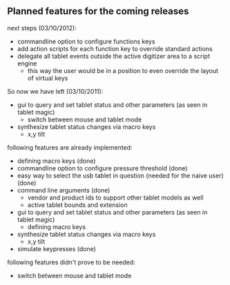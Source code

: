 ## Planned features for the coming releases ##

next steps (03/10/2012):
  * commandline option to configure functions keys
  * add action scripts for each function key to override standard actions
  * delegate all tablet events outside the active digitizer area  to a script engine
    * this way the user would be in a position to even override the layout of virtual keys

So now we have left (03/10/2011):
  * gui to query and set tablet status and other parameters (as seen in tablet magic)
    * switch between mouse and tablet mode
  * synthesize tablet status changes via macro keys
    * x,y tilt

following features are already implemented:
  * defining macro keys (done)
  * commandline option to configure pressure threshold (done)
  * easy way to select the usb tablet in question (needed for the naive user) (done)
  * command line arguments (done)
    * vendor and product ids to support other tablet models as well
    * active tablet bounds and extension
  * gui to query and set tablet status and other parameters (as seen in tablet magic)
    * defining macro keys
  * synthesize tablet status changes via macro keys
    * x,y tilt
  * simulate keypresses (done)

following features didn't prove to be needed:
  * switch between mouse and tablet mode